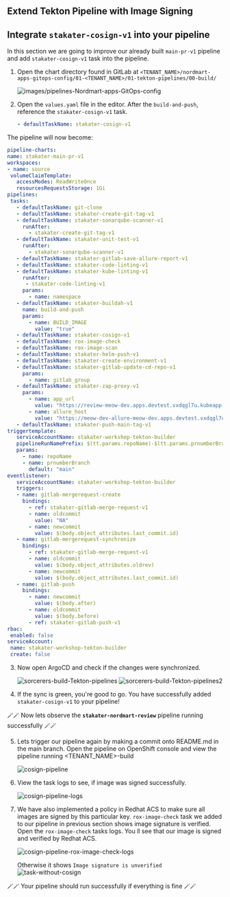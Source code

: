 ## Extend Tekton Pipeline with Image Signing

## Integrate `stakater-cosign-v1` into your pipeline

In this section we are going to improve our already built `main-pr-v1` pipeline and add `stakater-cosign-v1` task into the pipeline.  


1. Open the chart directory found in GitLab at `<TENANT_NAME>/nordmart-apps-gitops-config/01-<TENANT_NAME>/01-tekton-pipelines/00-build/`

    ![images/pipelines-Nordmart-apps-GitOps-config](images/pipelines-nordmart-apps-gitops-config.png)

2. Open the `values.yaml` file in the editor. After the `build-and-push`, reference the `stakater-cosign-v1` task. 

    ```yaml
    - defaultTaskName: stakater-cosign-v1
    ```


The pipeline will now become:
   ```yaml
pipeline-charts:
  name: stakater-main-pr-v1
  workspaces:
  - name: source
    volumeClaimTemplate:
      accessModes: ReadWriteOnce
      resourcesRequestsStorage: 1Gi
  pipelines:
    tasks:
      - defaultTaskName: git-clone
      - defaultTaskName: stakater-create-git-tag-v1
      - defaultTaskName: stakater-sonarqube-scanner-v1
        runAfter:
          - stakater-create-git-tag-v1
      - defaultTaskName: stakater-unit-test-v1
        runAfter:
          - stakater-sonarqube-scanner-v1
      - defaultTaskName: stakater-gitlab-save-allure-report-v1
      - defaultTaskName: stakater-code-linting-v1
      - defaultTaskName: stakater-kube-linting-v1
        runAfter:
         - stakater-code-linting-v1
        params:
          - name: namespace
      - defaultTaskName: stakater-buildah-v1
        name: build-and-push
        params:
          - name: BUILD_IMAGE
            value: "true"
      - defaultTaskName: stakater-cosign-v1
      - defaultTaskName: rox-image-check
      - defaultTaskName: rox-image-scan
      - defaultTaskName: stakater-helm-push-v1
      - defaultTaskName: stakater-create-environment-v1
      - defaultTaskName: stakater-gitlab-update-cd-repo-v1
        params:
          - name: gitlab_group
      - defaultTaskName: stakater-zap-proxy-v1
        params:
          - name: app_url
            value: "https://review-meow-dev.apps.devtest.vxdqgl7u.kubeapp.cloud"
          - name: allure_host
            value: "https://meow-dev-allure-meow-dev.apps.devtest.vxdqgl7u.kubeapp.cloud"
      - defaultTaskName: stakater-push-main-tag-v1
  triggertemplate:
      serviceAccountName: stakater-workshop-tekton-builder
      pipelineRunNamePrefix: $(tt.params.repoName)-$(tt.params.prnumberBranch)
      params:
        - name: repoName
        - name: prnumberBranch
          default: "main"
  eventlistener:
      serviceAccountName: stakater-workshop-tekton-builder
      triggers:
      - name: gitlab-mergerequest-create
        bindings:
          - ref: stakater-gitlab-merge-request-v1
          - name: oldcommit
            value: "NA"
          - name: newcommit
            value: $(body.object_attributes.last_commit.id)
      - name: gitlab-mergerequest-synchronize
        bindings:
          - ref: stakater-gitlab-merge-request-v1
          - name: oldcommit
            value: $(body.object_attributes.oldrev)
          - name: newcommit
            value: $(body.object_attributes.last_commit.id)
      - name: gitlab-push
        bindings:
          - name: newcommit
            value: $(body.after)
          - name: oldcommit
            value: $(body.before)
          - ref: stakater-gitlab-push-v1
  rbac:
    enabled: false
  serviceAccount:
    name: stakater-workshop-tekton-builder
    create: false
  ```
3. Now open ArgoCD and check if the changes were synchronized.

    ![sorcerers-build-Tekton-pipelines](./images/sorcerers-build-tekton-pipelines.png)
    ![sorcerers-build-Tekton-pipelines2](./images/sorcerers-build-tekton-pipelines2.png)


4. If the sync is green, you're good to go. You have successfully added `stakater-cosign-v1` to your pipeline!

🪄🪄 Now lets observe the **`stakater-nordmart-review`** pipeline running successfully 🪄🪄

5. Lets trigger our pipeline again by making a commit onto README.md in the main branch. Open the pipeline on OpenShift console and view the pipeline running <TENANT_NAME>-build

    ![cosign-pipeline](images/cosign-pipeline.png)

6. View the task logs to see, if image was signed successfully.

    ![cosign-pipeline-logs](images/cosign-pipeline-logs.png)

7. We have also implemented a policy in Redhat ACS to make sure all images are signed by this particular key.
`rox-image-check` task we added to our pipeline in previous section shows image signature is verified.
Open the `rox-image-check` tasks logs. You ll see that our image is signed and verified by Redhat ACS.

    ![cosign-pipeline-rox-image-check-logs](images/cosign-pipeline-rox-image-check-logs.png)

    Otherwise it shows `Image signature is unverified`
      ![task-without-cosign](images/task-without-cosign.png)

🪄🪄 Your pipeline should run successfully if everything is fine 🪄🪄

